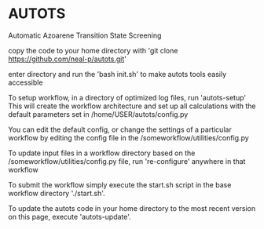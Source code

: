 # AUTOTS
Automatic Azoarene Transition State Screening

copy the code to your home directory with 
'git clone https://github.com/neal-p/autots.git'

enter directory and run the 'bash init.sh' to make autots tools easily accessible 

To setup workflow, in a directory of optimized log files, run 'autots-setup'
This will create the workflow architecture and set up all calculations with the default parameters set in /home/USER/autots/config.py

You can edit the default config, 
or change the settings of a particular workflow by editing the config file in the /someworkflow/utilities/config.py

To update input files in a workflow directory based on the /someworkflow/utilities/config.py file, run 're-configure' anywhere in that workflow

To submit the workflow simply execute the start.sh script in the base workflow directory './start.sh'.


To update the autots code in your home directory to the most recent version on this page, execute 'autots-update'.
